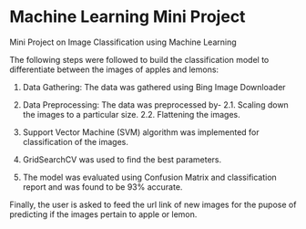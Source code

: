 # Machine Learning Mini Project
Mini Project on Image Classification using Machine Learning

The following steps were followed to build the classification model to differentiate between the images of apples and lemons:

   1. Data Gathering: The data was gathered using Bing Image Downloader
    
   2. Data Preprocessing: The data was preprocessed by-
                                          2.1. Scaling down the images to a particular size.
                                          2.2. Flattening the images.
    
   3. Support Vector Machine (SVM) algorithm was implemented for classification of the images.
    
   4. GridSearchCV was used to find the best parameters.
    
   5. The model was evaluated using Confusion Matrix and classification report and was found to be 93% accurate.
    
    
Finally, the user is asked to feed the url link of new images for the pupose of predicting if the images pertain to apple or lemon.
